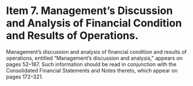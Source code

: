 # Item 7. Management’s Discussion and Analysis of Financial Condition and Results of Operations.

Management’s discussion and analysis of financial condition and results of operations, entitled “Management’s discussion and analysis,” appears on pages 52–167. Such information should be read in conjunction with the Consolidated Financial Statements and Notes thereto, which appear on pages 172–321.
